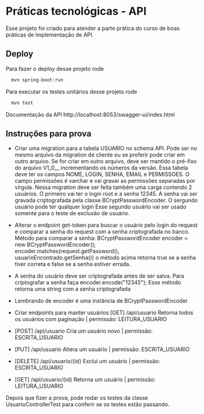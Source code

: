 # Práticas tecnológicas - API

Esse projeto foi criado para atender a parte prática do curso de boas práticas de implementação de API. 


## Deploy

Para fazer o deploy desse projeto rode

```bash
  mvn spring-boot:run
```

Para executar os testes unitários desse projeto rode

```bash
  mvn test
```
Documentação da API
http://localhost:8053/swagger-ui/index.html

## Instruções para prova
- Criar uma migration para a tabela USUARIO no schema API. Pode ser no mesmo arquivo
  da migration de cliente ou se preferir pode criar em outro arquivo.
  Se for criar em outro arquivo, deve ser mantido o pré-fixo do arquivo V1_0__
  incrementando os números da versão. Essa tabela deve ter os campos NOME,
  LOGIN, SENHA, EMAIL e PERMISSOES. O campo permissões é varchar e vai gravar
  as permissões separadas por vírgula. Nessa migration deve ser feita também uma carga
  contendo 2 usuários. O primeiro vai ter o login root e a senha 12345. A senha vai ser gravada
  criptografada pela classe BCryptPasswordEncoder. O sergundo usuário pode ter qualquer login
  Esse segundo usuário vai ser usado somente para o teste de exclusão de usuário.

- Alterar o endpoint get-token para buscar o usuário pelo login do request e
  comparar a senha do request com a senha criptografada no banco.
  Método para comparar a senha:
  BCryptPasswordEncoder encoder = new BCryptPasswordEncoder();
  encoder.matches(request.getPassword(), usuarioEncontrado.getSenha())
  o método acima retorna true se a senha tiver correta e false se a senha estiver errada.
- A senha do usuário deve ser criptografada antes de ser salva. Para criptografar a senha faça encoder.encode("12345"); Esse método retorna uma string com a senha criptografada
- Lembrando de encoder é uma instância de BCryptPasswordEncoder

- Criar endpoints para manter usuários
  [GET] /api/usuario Retorna todos os usuários com paginação | permissão: LEITURA_USUARIO
  
- [POST] /api/usuario Cria um usuário novo | permissão: ESCRITA_USUARIO
  
- [PUT] /api/usuario Altera um usuário | permissão: ESCRITA_USUARIO
  
- [DELETE] /api/usuario/{id} Exclui um usuário | permissão: ESCRITA_USUARIO
  
- [GET] /api/usuario/{id} Retorna um usuário | permissão: LEITURA_USUARIO

Depois que fizer a prova, pode rodar os testes da classe UsuarioControllerTest
para conferir se os testes estão passando.